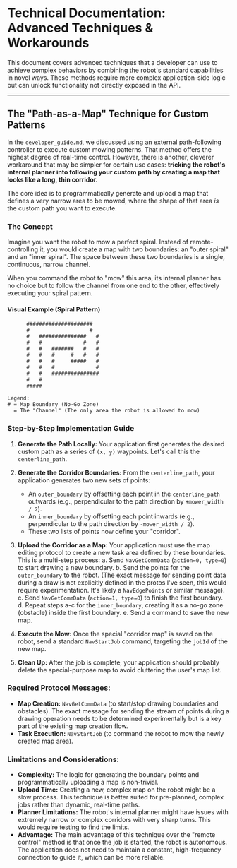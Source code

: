# Technical Documentation: Advanced Techniques & Workarounds

This document covers advanced techniques that a developer can use to achieve complex behaviors by combining the robot's standard capabilities in novel ways. These methods require more complex application-side logic but can unlock functionality not directly exposed in the API.

---

## The "Path-as-a-Map" Technique for Custom Patterns

In the `developer_guide.md`, we discussed using an external path-following controller to execute custom mowing patterns. That method offers the highest degree of real-time control. However, there is another, cleverer workaround that may be simpler for certain use cases: **tricking the robot's internal planner into following your custom path by creating a map that looks like a long, thin corridor.**

The core idea is to programmatically generate and upload a map that defines a very narrow area to be mowed, where the shape of that area *is* the custom path you want to execute.

### The Concept

Imagine you want the robot to mow a perfect spiral. Instead of remote-controlling it, you would create a map with two boundaries: an "outer spiral" and an "inner spiral". The space between these two boundaries is a single, continuous, narrow channel.

When you command the robot to "mow" this area, its internal planner has no choice but to follow the channel from one end to the other, effectively executing your spiral pattern.

#### Visual Example (Spiral Pattern)

```
      #####################
      #                   #
      #   ###############   #
      #   #             #   #
      #   #   #######   #   #
      #   #   #     #   #   #
      #   #   #     #####   #
      #   #   #             #
      #   #   ###############
      #   #
      #####

Legend:
# = Map Boundary (No-Go Zone)
  = The "Channel" (The only area the robot is allowed to mow)
```

### Step-by-Step Implementation Guide

1.  **Generate the Path Locally:** Your application first generates the desired custom path as a series of `(x, y)` waypoints. Let's call this the `centerline_path`.

2.  **Generate the Corridor Boundaries:** From the `centerline_path`, your application generates two new sets of points:
    *   An `outer_boundary` by offsetting each point in the `centerline_path` outwards (e.g., perpendicular to the path direction by `+mower_width / 2`).
    *   An `inner_boundary` by offsetting each point inwards (e.g., perpendicular to the path direction by `-mower_width / 2`).
    *   These two lists of points now define your "corridor".

3.  **Upload the Corridor as a Map:** Your application must use the map editing protocol to create a new task area defined by these boundaries. This is a multi-step process:
    a. Send `NavGetCommData` (`action=0, type=0`) to start drawing a new boundary.
    b. Send the points for the `outer_boundary` to the robot. (The exact message for sending point data during a draw is not explicitly defined in the protos I've seen, this would require experimentation. It's likely a `NavEdgePoints` or similar message).
    c. Send `NavGetCommData` (`action=1, type=0`) to finish the first boundary.
    d. Repeat steps a-c for the `inner_boundary`, creating it as a no-go zone (obstacle) inside the first boundary.
    e. Send a command to save the new map.

4.  **Execute the Mow:** Once the special "corridor map" is saved on the robot, send a standard `NavStartJob` command, targeting the `jobId` of the new map.

5.  **Clean Up:** After the job is complete, your application should probably delete the special-purpose map to avoid cluttering the user's map list.

### Required Protocol Messages:

-   **Map Creation:** `NavGetCommData` (to start/stop drawing boundaries and obstacles). The exact message for sending the stream of points during a drawing operation needs to be determined experimentally but is a key part of the existing map creation flow.
-   **Task Execution:** `NavStartJob` (to command the robot to mow the newly created map area).

### Limitations and Considerations:

-   **Complexity:** The logic for generating the boundary points and programmatically uploading a map is non-trivial.
-   **Upload Time:** Creating a new, complex map on the robot might be a slow process. This technique is better suited for pre-planned, complex jobs rather than dynamic, real-time paths.
-   **Planner Limitations:** The robot's internal planner might have issues with extremely narrow or complex corridors with very sharp turns. This would require testing to find the limits.
-   **Advantage:** The main advantage of this technique over the "remote control" method is that once the job is started, the robot is autonomous. The application does not need to maintain a constant, high-frequency connection to guide it, which can be more reliable.

